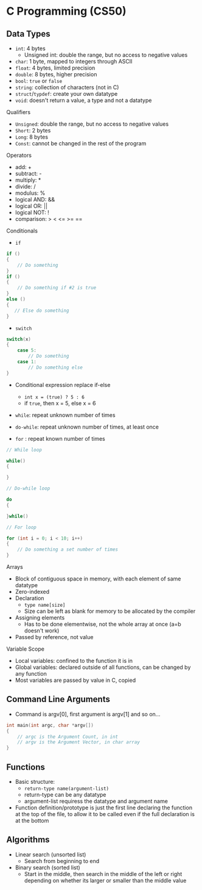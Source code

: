 # C Programming (CS50)

## Data Types

* `int`: 4 bytes
  * Unsigned int: double the range, but no access to negative values
* `char`: 1 byte, mapped to integers through ASCII
* `float`: 4 bytes, limited precision
* `double`: 8 bytes, higher precision
* `bool`: `true` or `false`
* `string`: collection of characters (not in C)
* `struct`/`typdef`: create your own datatype
* `void`: doesn't return a value, a type and not a datatype

Qualifiers

* `Unsigned`: double the range, but no access to negative values
* `Short`: 2 bytes
* `Long`: 8 bytes
* `Const`: cannot be changed in the rest of the program

Operators

* add: +
* subtract: -
* multiply: *
* divide: /
* modulus: %
* logical AND: &&
* logical OR: ||
* logical NOT: !
* comparison: > < <= >= ==

Conditionals

* `if`

```C
if ()
{
    // Do something
}
if ()
{
    // Do something if #2 is true
}
else ()
{
   // Else do something
}
```

* `switch`

```C
switch(x)
{
    case 5:
        // Do something
    case 1:
        // Do something else
}
```

* Conditional expression replace if-else
  * `int x = (true) ? 5 : 6`
  * if `true`, then x = 5, else x = 6

* `while`: repeat unknown number of times
* `do-while`: repeat unknown number of times, at least once
* `for` : repeat known number of times

```C
// While loop

while()
{

}

// Do-while loop

do
{

}while()

// For loop

for (int i = 0; i < 10; i++)
{
    // Do something a set number of times
}
```

Arrays

* Block of contiguous space in memory, with each element of same datatype
* Zero-indexed
* Declaration
  * `type name[size]`
  * Size can be left as blank for memory to be allocated by the compiler
* Assigning elements
  * Has to be done elementwise, not the whole array at once (a=b doesn't work)
* Passed by reference, not value

Variable Scope

* Local variables: confined to the function it is in
* Global variables: declared outside of all functions, can be changed by any function
* Most variables are passed by value in C, copied

## Command Line Arguments

* Command is argv[0], first argument is argv[1] and so on...

```C
int main(int argc, char *argv[])
{
    // argc is the Argument Count, in int
    // argv is the Argument Vector, in char array
}
```

## Functions

* Basic structure:
  * `return-type name(argument-list)`
  * return-type can be any datatype
  * argument-list requiress the datatype and argument name
* Function definition/prototype is just the first line declaring the function at the top of the file, to allow it to be called even if the full declaration is at the bottom

## Algorithms

* Linear search (unsorted list)
  * Search from beginning to end
* Binary search (sorted list)
  * Start in the middle, then search in the middle of the left or right depending on whether its larger or smaller than the middle value
